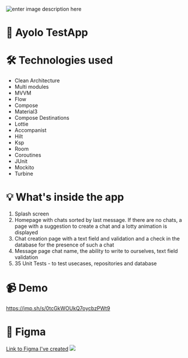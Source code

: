 ![enter image description here](https://i.ibb.co/bdv7rMk/Group-1.png)
# 📱 Ayolo TestApp




# 🛠 Technologies used

- Clean Architecture
- Multi modules
- MVVM
- Flow
- Compose  
- Material3   
- Compose Destinations  
 -  Lottie   
 - Accompanist  
 - Hilt   
 - Ksp  
 - Room   
 - Coroutines  
 - JUnit   
 - Mockito  
 - Turbine

 
# 💡 What's inside the app
1. Splash screen  
2. Homepage with chats sorted by last message. If there are no chats, a page with a suggestion to create a chat and a lotty animation is displayed  
3. Chat creation page with a text field and validation and a check in the database for the presence of such a chat  
4. Message page chat name, the ability to write to ourselves, text field validation
5. 35 Unit Tests - to test usecases, repositories and database


# 📹 Demo

https://jmp.sh/s/0tcGkWOUkQ7oycbzPWt9

# 👀 Figma

[Link to Figma I've created](https://www.figma.com/file/VYDukMO9sWZUaivki95wnd/Untitled?type=design&node-id=0-1&mode=design&t=hiMv0BS5rah6DWRV-0)
![](https://i.ibb.co/wCjpfL6/Group-2-1.png)
